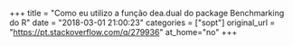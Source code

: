 +++
title = "Como eu utilizo a função dea.dual do package Benchmarking do R"
date = "2018-03-01 21:00:23"
categories = ["sopt"]
original_url = "https://pt.stackoverflow.com/q/279936"
at_home="no"
+++

